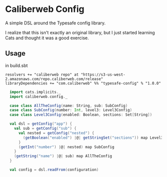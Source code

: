 # Caliberweb Config

A simple DSL around the Typesafe config library.

I realize that this isn't exactly an original library, but I just started learning Cats and thought it was a good exercise.

## Usage

in build.sbt
```
resolvers += "caliberweb repo" at "https://s3-us-west-2.amazonaws.com/repo.caliberweb.com/release"
libraryDependencies += "com.caliberweb" %% "typesafe-config" % "1.0.0"
```

```scala
  import cats.implicits._
  import caliberweb.config._

  case class AllTheConfig(name: String, sub: SubConfig)
  case class SubConfig(number: Int, level3: Level3Config)
  case class Level3Config(enabled: Boolean, sections: Set[String])

  val dsl = getConfig("app") {
    val sub = getConfig("sub") {
      val nested = getConfig("nested") {
        (getBoolean("enabled") |@| getStringSet("sections")) map Level3Config
      }
      (getInt("number") |@| nested) map SubConfig
    }
    (getString("name") |@| sub) map AllTheConfig
  }

  val config = dsl.readFrom(configuration)
```
